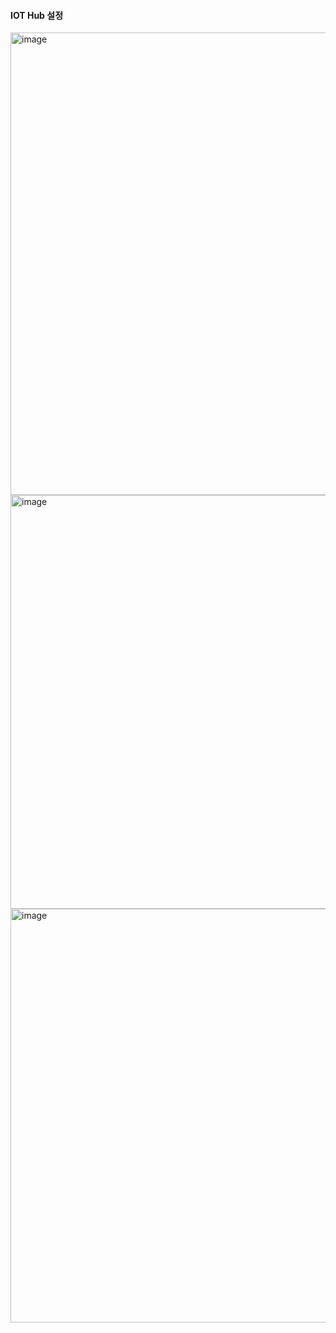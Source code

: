 #### IOT Hub 설정

<img width="740" alt="image" src="https://github.com/user-attachments/assets/34bcec6b-1ab6-426a-9044-5ca460321dab" />

<img width="662" alt="image" src="https://github.com/user-attachments/assets/06e37d90-a787-4a7f-9779-6a3e1762f581" />

<img width="662" alt="image" src="https://github.com/user-attachments/assets/baaa6e06-f2e5-495f-ac39-ad4341d4ee0c" />
















































